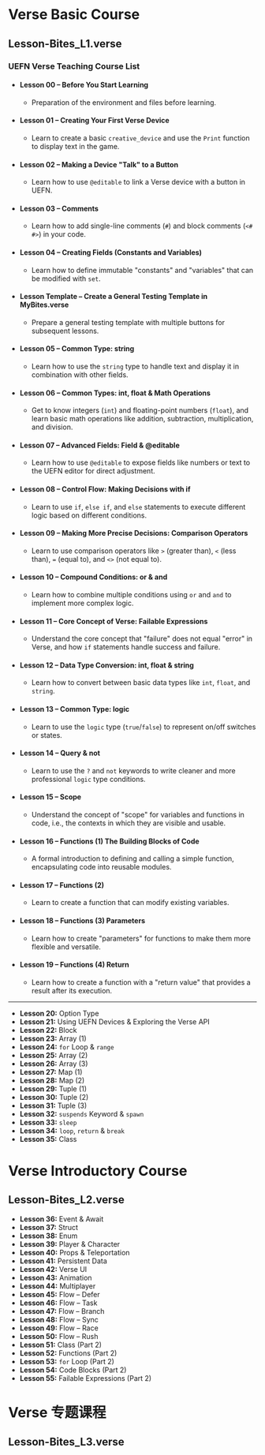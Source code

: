 # Verse Basic Course
## Lesson-Bites_L1.verse
### UEFN Verse Teaching Course List
* #### Lesson 00 – Before You Start Learning
    * Preparation of the environment and files before learning.

* #### Lesson 01 – Creating Your First Verse Device
    * Learn to create a basic `creative_device` and use the `Print` function to display text in the game.

* #### Lesson 02 – Making a Device "Talk" to a Button
    * Learn how to use `@editable` to link a Verse device with a button in UEFN.

* #### Lesson 03 – Comments
    * Learn how to add single-line comments (`#`) and block comments (`<# #>`) in your code.

* #### Lesson 04 – Creating Fields (Constants and Variables)
    * Learn how to define immutable "constants" and "variables" that can be modified with `set`.

* #### Lesson Template – Create a General Testing Template in MyBites.verse
    * Prepare a general testing template with multiple buttons for subsequent lessons.

* #### Lesson 05 – Common Type: string
    * Learn how to use the `string` type to handle text and display it in combination with other fields.

* #### Lesson 06 – Common Types: int, float & Math Operations
    * Get to know integers (`int`) and floating-point numbers (`float`), and learn basic math operations like addition, subtraction, multiplication, and division.

* #### Lesson 07 – Advanced Fields: Field & @editable
    * Learn how to use `@editable` to expose fields like numbers or text to the UEFN editor for direct adjustment.

* #### Lesson 08 – Control Flow: Making Decisions with if
    * Learn to use `if`, `else if`, and `else` statements to execute different logic based on different conditions.

* #### Lesson 09 – Making More Precise Decisions: Comparison Operators
    * Learn to use comparison operators like `>` (greater than), `<` (less than), `=` (equal to), and `<>` (not equal to).

* #### Lesson 10 – Compound Conditions: or & and
    * Learn how to combine multiple conditions using `or` and `and` to implement more complex logic.

* #### Lesson 11 – Core Concept of Verse: Failable Expressions
    * Understand the core concept that "failure" does not equal "error" in Verse, and how `if` statements handle success and failure.

* #### Lesson 12 – Data Type Conversion: int, float & string
    * Learn how to convert between basic data types like `int`, `float`, and `string`.

* #### Lesson 13 – Common Type: logic
    * Learn to use the `logic` type (`true`/`false`) to represent on/off switches or states.

* #### Lesson 14 – Query & not
    * Learn to use the `?` and `not` keywords to write cleaner and more professional `logic` type conditions.

* #### Lesson 15 – Scope
    * Understand the concept of "scope" for variables and functions in code, i.e., the contexts in which they are visible and usable.

* #### Lesson 16 – Functions (1) The Building Blocks of Code
    * A formal introduction to defining and calling a simple function, encapsulating code into reusable modules.

* #### Lesson 17 – Functions (2) 
    * Learn to create a function that can modify existing variables.

* #### Lesson 18 – Functions (3) Parameters
    * Learn how to create "parameters" for functions to make them more flexible and versatile.

* #### Lesson 19 – Functions (4) Return
    * Learn how to create a function with a "return value" that provides a result after its execution.

---

- **Lesson 20:** Option Type  
- **Lesson 21:** Using UEFN Devices & Exploring the Verse API  
- **Lesson 22:** Block  
- **Lesson 23:** Array (1)  
- **Lesson 24:** `for` Loop & `range`  
- **Lesson 25:** Array (2)  
- **Lesson 26:** Array (3)  
- **Lesson 27:** Map (1)  
- **Lesson 28:** Map (2)  
- **Lesson 29:** Tuple (1)  
- **Lesson 30:** Tuple (2)  
- **Lesson 31:** Tuple (3)  
- **Lesson 32:** `suspends` Keyword & `spawn`  
- **Lesson 33:** `sleep`  
- **Lesson 34:** `loop`, `return` & `break`  
- **Lesson 35:** Class  

# Verse Introductory Course
## Lesson-Bites_L2.verse
- **Lesson 36:** Event & Await  
- **Lesson 37:** Struct  
- **Lesson 38:** Enum  
- **Lesson 39:** Player & Character  
- **Lesson 40:** Props & Teleportation  
- **Lesson 41:** Persistent Data  
- **Lesson 42:** Verse UI  
- **Lesson 43:** Animation  
- **Lesson 44:** Multiplayer  
- **Lesson 45:** Flow – Defer  
- **Lesson 46:** Flow – Task  
- **Lesson 47:** Flow – Branch  
- **Lesson 48:** Flow – Sync  
- **Lesson 49:** Flow – Race  
- **Lesson 50:** Flow – Rush  
- **Lesson 51:** Class (Part 2)  
- **Lesson 52:** Functions (Part 2)  
- **Lesson 53:** `for` Loop (Part 2)  
- **Lesson 54:** Code Blocks (Part 2)  
- **Lesson 55:** Failable Expressions (Part 2)  

# Verse 专题课程
## Lesson-Bites_L3.verse
